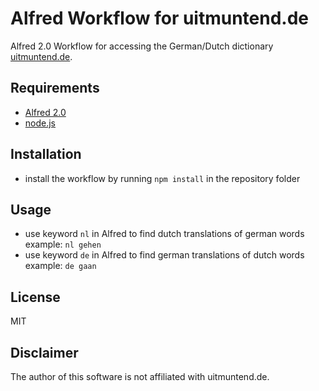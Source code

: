# Alfred Workflow for uitmuntend.de

Alfred 2.0 Workflow for accessing the German/Dutch dictionary 
[uitmuntend.de](http://www.uitmuntend.de/).

## Requirements

- [Alfred 2.0](http://www.alfredapp.com/)
- [node.js](http://nodejs.org/)

## Installation

- install the workflow by running `npm install` in the repository folder

## Usage

- use keyword `nl` in Alfred to find dutch translations of german words  
  example: `nl gehen`
- use keyword `de` in Alfred to find german translations of dutch words  
  example: `de gaan`

## License

MIT

## Disclaimer

The author of this software is not affiliated with uitmuntend.de.
